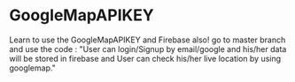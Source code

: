 # GoogleMapAPIKEY
Learn to use the GoogleMapAPIKEY and Firebase also!
go to master branch and use the code : "User can login/Signup by email/google and his/her data will be stored in firebase and User can check his/her live location by using googlemap."
